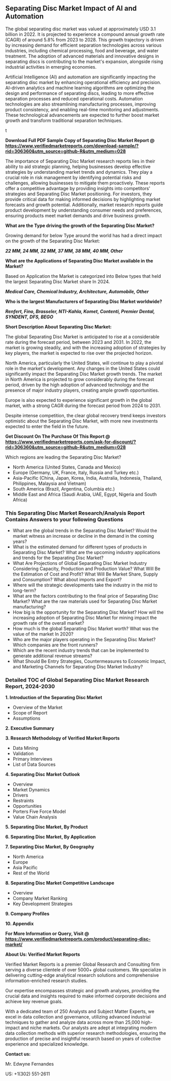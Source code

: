 <h2>Separating Disc Market Impact of AI and Automation</h2><p>The global separating disc market was valued at approximately USD 3.1 billion in 2022. It is projected to experience a compound annual growth rate (CAGR) of around 5.8% from 2023 to 2028. This growth trajectory is driven by increasing demand for efficient separation technologies across various industries, including chemical processing, food and beverage, and water treatment. The adoption of advanced materials and innovative designs in separating discs is contributing to the market's expansion, alongside rising industrial activities in emerging economies.</p><p>Artificial Intelligence (AI) and automation are significantly impacting the separating disc market by enhancing operational efficiency and precision. AI-driven analytics and machine learning algorithms are optimizing the design and performance of separating discs, leading to more effective separation processes and reduced operational costs. Automation technologies are also streamlining manufacturing processes, improving product consistency, and enabling real-time monitoring and adjustments. These technological advancements are expected to further boost market growth and transform traditional separation techniques.</p>t</p><p id="" class=""><strong>Download Full PDF Sample Copy of Separating Disc Market Report @ <a href="https://www.verifiedmarketreports.com/download-sample/?rid=306360&utm_source=github-R&utm_medium=028" target="_blank">https://www.verifiedmarketreports.com/download-sample/?rid=306360&utm_source=github-R&utm_medium=028</a></strong></p><p>The importance of&nbsp;Separating Disc Market research reports lies in their ability to aid strategic planning, helping businesses develop effective strategies by understanding market trends and dynamics. They play a crucial role in risk management by identifying potential risks and challenges, allowing businesses to mitigate them proactively. These reports offer a competitive advantage by providing insights into competitors' strategies and Separating Disc Market positioning. For investors, they provide critical data for making informed decisions by highlighting market forecasts and growth potential. Additionally, market research reports guide product development by understanding consumer needs and preferences, ensuring products meet market demands and drive business growth.</p><p><strong>What are the&nbsp;Type driving the growth of the Separating Disc Market?</strong></p><p id="" class="">Growing demand for below Type around the world has had a direct impact on the growth of the Separating Disc Market:</p><em><strong>22 MM, 24 MM, 32 MM, 37 MM, 38 MM, 40 MM, Other</strong></em></p><strong>What are the&nbsp;Applications&nbsp;of Separating Disc Market available in the Market?</strong></p><p id="" class="">Based on Application the Market is categorized into Below types that held the largest Separating Disc Market share In 2024.</p><em><strong>Medical Care, Chemical Industry, Architecture, Automobile, Other</strong></em></p><strong>Who is the largest Manufacturers of Separating Disc Market worldwide?</strong></p><p><em><strong>Renfert, Fino, Brasseler, NTI-Kahla, Komet, Contenti, Premier Dental, SYNDENT, DFS, BEGO</strong></em></p><p id="" class=""><strong>Short Description About Separating Disc Market:</strong></p><p>The global Separating Disc Market is anticipated to rise at a considerable rate during the forecast period, between 2023 and 2031. In 2022, the market is growing steadily, and with the increasing adoption of strategies by key players, the market is expected to rise over the projected horizon.</p><p>North America, particularly the United States, will continue to play a pivotal role in the market's development. Any changes in the United States could significantly impact the Separating Disc Market growth trends. The market in North America is projected to grow considerably during the forecast period, driven by the high adoption of advanced technology and the presence of major industry players, creating ample growth opportunities.</p><p>Europe is also expected to experience significant growth in the global market, with a strong CAGR during the forecast period from 2024 to 2031.</p><p>Despite intense competition, the clear global recovery trend keeps investors optimistic about the Separating Disc Market, with more new investments expected to enter the field in the future.</p><p id="" class=""><strong>Get Discount On The Purchase Of This Report @ <a href="https://www.verifiedmarketreports.com/ask-for-discount/?rid=306360&utm_source=github-R&utm_medium=028" target="_blank">https://www.verifiedmarketreports.com/ask-for-discount/?rid=306360&utm_source=github-R&utm_medium=028</a></strong></p>Which regions are leading the Separating Disc Market?</p><ul><li>North America (United States, Canada and Mexico)</li><li>Europe (Germany, UK, France, Italy, Russia and Turkey etc.)</li><li>Asia-Pacific (China, Japan, Korea, India, Australia, Indonesia, Thailand, Philippines, Malaysia and Vietnam)</li><li>South America (Brazil, Argentina, Columbia etc.)</li><li>Middle East and Africa (Saudi Arabia, UAE, Egypt, Nigeria and South Africa)</li></ul><h3 id="" class="">This Separating Disc Market Research/Analysis Report Contains Answers to your following Questions</h3><ul><li>What are the global trends in the Separating Disc Market? Would the market witness an increase or decline in the demand in the coming years?</li><li>What is the estimated demand for different types of products in Separating Disc Market? What are the upcoming industry applications and trends for the Separating Disc Market?</li><li>What Are Projections of Global Separating Disc Market Industry Considering Capacity, Production and Production Value? What Will Be the Estimation of Cost and Profit? What Will Be Market Share, Supply and Consumption? What about imports and Export?</li><li>Where will the strategic developments take the industry in the mid to long-term?</li><li>What are the factors contributing to the final price of Separating Disc Market? What are the raw materials used for Separating Disc Market manufacturing?</li><li>How big is the opportunity for the Separating Disc Market? How will the increasing adoption of Separating Disc Market for mining impact the growth rate of the overall market?</li><li>How much is the global Separating Disc Market worth? What was the value of the market In 2020?</li><li>Who are the major players operating in the Separating Disc Market? Which companies are the front runners?</li><li>Which are the recent industry trends that can be implemented to generate additional revenue streams?</li><li>What Should Be Entry Strategies, Countermeasures to Economic Impact, and Marketing Channels for Separating Disc Market Industry?</li></ul><h3 id="" class="">Detailed TOC of Global Separating Disc Market Research Report, 2024-2030</h3><p id="" class=""><strong>1. Introduction of the Separating Disc Market</strong></p><ul><li>Overview of the Market</li><li>Scope of Report</li><li>Assumptions</li></ul><p id="" class=""><strong>2. Executive Summary</strong></p><p id="" class=""><strong>3. Research Methodology of Verified Market Reports</strong></p><ul><li>Data Mining</li><li>Validation</li><li>Primary Interviews</li><li>List of Data Sources</li></ul><p id="" class=""><strong>4. Separating Disc Market Outlook</strong></p><ul><li>Overview</li><li>Market Dynamics</li><li>Drivers</li><li>Restraints</li><li>Opportunities</li><li>Porters Five Force Model</li><li>Value Chain Analysis</li></ul><p id="" class=""><strong>5. Separating Disc Market, By Product</strong></p><p id="" class=""><strong>6. Separating Disc Market, By Application</strong></p><p id="" class=""><strong>7. Separating Disc Market, By Geography</strong></p><ul><li>North America</li><li>Europe</li><li>Asia Pacific</li><li>Rest of the World</li></ul><p id="" class=""><strong>8. Separating Disc Market Competitive Landscape</strong></p><ul><li>Overview</li><li>Company Market Ranking</li><li>Key Development Strategies</li></ul><p id="" class=""><strong>9. Company Profiles</strong></p><p id="" class=""><strong>10. Appendix</strong></p><p id="" class=""><strong>For More Information or Query, Visit @ <a href="https://www.verifiedmarketreports.com/product/separating-disc-market/" target="_blank">https://www.verifiedmarketreports.com/product/separating-disc-market/</a></strong></p><p id="" class=""><strong>About Us: Verified Market Reports</strong></p><p id="" class="">Verified Market Reports is a premier Global Research and Consulting firm serving a diverse clientele of over 5000+ global customers. We specialize in delivering cutting-edge analytical research solutions and comprehensive information-enriched research studies.</p><p id="" class="">Our expertise encompasses strategic and growth analyses, providing the crucial data and insights required to make informed corporate decisions and achieve key revenue goals.</p><p id="" class="">With a dedicated team of 250 Analysts and Subject Matter Experts, we excel in data collection and governance, utilizing advanced industrial techniques to gather and analyze data across more than 25,000 high-impact and niche markets. Our analysts are adept at integrating modern data collection methods with superior research methodologies, ensuring the production of precise and insightful research based on years of collective experience and specialized knowledge.</p><p id="" class=""><strong>Contact us:</strong></p><p id="" class="">Mr. Edwyne Fernandes</p><p id="" class="">US: +1(302) 551-2611</p>